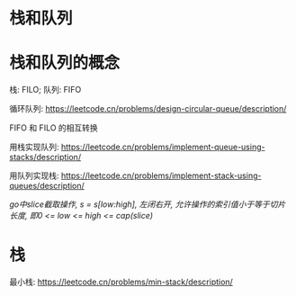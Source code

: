 # 栈和队列

# 栈和队列的概念

栈: FILO; 队列: FIFO

循环队列: https://leetcode.cn/problems/design-circular-queue/description/

FIFO 和 FILO 的相互转换

用栈实现队列: https://leetcode.cn/problems/implement-queue-using-stacks/description/

用队列实现栈: https://leetcode.cn/problems/implement-stack-using-queues/description/

*go中slice截取操作, s = s[low:high], 左闭右开, 允许操作的索引值小于等于切片长度, 即0 <= low <= high <= cap(slice)*

# 栈

最小栈: https://leetcode.cn/problems/min-stack/description/